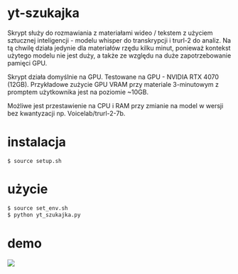 # yt-szukajka
Skrypt służy do rozmawiania z materiałami wideo / tekstem z użyciem sztucznej inteligencji - modelu whisper do transkrypcji i trurl-2 do analiz.
Na tą chwilę działa jedynie dla materiałów rzędu kilku minut, ponieważ kontekst użytego modelu nie jest duży, a także ze względu na duże zapotrzebowanie pamięci GPU.

Skrypt działa domyślnie na GPU.
Testowane na GPU - NVIDIA RTX 4070 (12GB). Przykładowe zużycie GPU VRAM przy materiale 3-minutowym z promptem użytkownika jest na poziomie ~10GB.

Możliwe jest przestawienie na CPU i RAM przy zmianie na model w wersji bez kwantyzacji np. Voicelab/trurl-2-7b.

# instalacja
`$ source setup.sh`

# użycie
```bash
$ source set_env.sh
$ python yt_szukajka.py
```
# demo
![](demo.gif)
